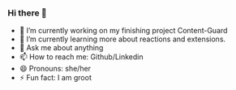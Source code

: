 ### Hi there 👋

- 🔭 I’m currently working on my finishing project Content-Guard
- 🌱 I’m currently learning more about reactions and extensions.
- 💬 Ask me about anything
- 📫 How to reach me: Github/Linkedin
- 😄 Pronouns: she/her
- ⚡ Fun fact: I am groot
